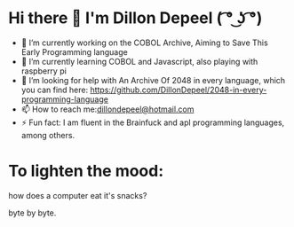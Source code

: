 # Hi there 👋 I'm Dillon Depeel ( ͡° ͜ʖ ͡°)


- 🔭 I’m currently working on the COBOL Archive, Aiming to Save This Early Programming language
- 🌱 I’m currently learning COBOL and Javascript, also playing with raspberry pi
- 🤔 I’m looking for help with An Archive Of 2048 in every language, which you can find here: https://github.com/DillonDepeel/2048-in-every-programming-language
- 📫 How to reach me:dillondepeel@hotmail.com
- ⚡ Fun fact: I am fluent in the Brainfuck and apl programming languages, among others.


# To lighten the mood:
how does a computer eat it's snacks?

byte by byte.
